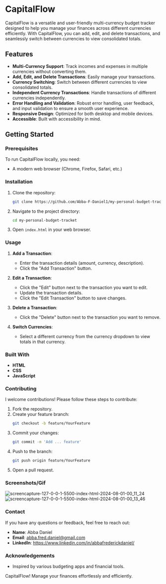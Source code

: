# CapitalFlow

CapitalFlow is a versatile and user-friendly multi-currency budget tracker designed to help you manage your finances across different currencies efficiently. With CapitalFlow, you can add, edit, and delete transactions, and seamlessly switch between currencies to view consolidated totals.

## Features

- **Multi-Currency Support**: Track incomes and expenses in multiple currencies without converting them.
- **Add, Edit, and Delete Transactions**: Easily manage your transactions.
- **Currency Switching**: Switch between different currencies to view consolidated totals.
- **Independent Currency Transactions**: Handle transactions of different currencies independently.
- **Error Handling and Validation**: Robust error handling, user feedback, and input validation to ensure a smooth user experience.
- **Responsive Design**: Optimized for both desktop and mobile devices.
- **Accessible**: Built with accessibility in mind.

## Getting Started

### Prerequisites

To run CapitalFlow locally, you need:

- A modern web browser (Chrome, Firefox, Safari, etc.)

### Installation

1. Clone the repository:
    ```bash
    git clone https://github.com/Abba-F-Daniel1/my-personal-budget-tracket
    ```
2. Navigate to the project directory:
    ```bash
    cd my-personal-budget-tracket
    ```
3. Open `index.html` in your web browser.

### Usage

1. **Add a Transaction**:
    - Enter the transaction details (amount, currency, description).
    - Click the "Add Transaction" button.

2. **Edit a Transaction**:
    - Click the "Edit" button next to the transaction you want to edit.
    - Update the transaction details.
    - Click the "Edit Transaction" button to save changes.

3. **Delete a Transaction**:
    - Click the "Delete" button next to the transaction you want to remove.

4. **Switch Currencies**:
    - Select a different currency from the currency dropdown to view totals in that currency.

### Built With

- **HTML**
- **CSS**
- **JavaScript**

### Contributing

I welcome contributions! Please follow these steps to contribute:

1. Fork the repository.
2. Create your feature branch:
    ```bash
    git checkout -b feature/YourFeature
    ```
3. Commit your changes:
    ```bash
    git commit -m 'Add ... feature'
    ```
4. Push to the branch:
    ```bash
    git push origin feature/YourFeature
    ```
5. Open a pull request.

### Screenshots/Gif
![screencapture-127-0-0-1-5500-index-html-2024-08-01-00_11_24](https://github.com/user-attachments/assets/dbbd8dc7-d7cc-4ef9-927f-b3c5ce0ee79e)
![screencapture-127-0-0-1-5500-index-html-2024-08-01-00_13_46](https://github.com/user-attachments/assets/9e23047a-3a89-478e-8383-268680ff8467)


### Contact

If you have any questions or feedback, feel free to reach out:

- **Name**: Abba Daniel
- **Email**: abba.fred.daniel@gmail.com
- **LinkedIn**: https://www.linkedin.com/in/abbafrederickdaniel/

### Acknowledgements

- Inspired by various budgeting apps and financial tools.

CapitalFlow! Manage your finances effortlessly and efficiently.
